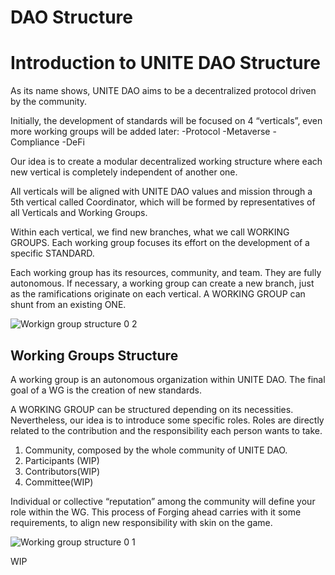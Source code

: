 # DAO Structure

# Introduction to UNITE DAO Structure
As its name shows, UNITE DAO aims to be a decentralized protocol driven by the community. 

Initially, the development of standards will be focused on 4 “verticals”, even more working groups will be added later:
-Protocol
-Metaverse
-Compliance
-DeFi

Our idea is to create a modular decentralized working structure where each new vertical is completely independent of another one.

All verticals will be aligned with UNITE DAO values and mission through a 5th vertical called Coordinator, which will be formed by representatives of all Verticals and Working Groups.

Within each vertical, we find new branches, what we call WORKING GROUPS. Each working group focuses its effort on the development of a specific STANDARD. 

Each working group has its resources, community, and team. They are fully autonomous. If necessary, a working group can create a new branch, just as the ramifications originate on each vertical. A WORKING GROUP can shunt from an existing ONE.

![Workign group structure 0 2](https://user-images.githubusercontent.com/78653335/152518694-8c4f5928-4a81-4760-9edf-1958928d772f.PNG)

## Working Groups Structure

A working group is an autonomous organization within UNITE DAO. The final goal of a WG is the creation of new standards.

A WORKING GROUP can be structured depending on its necessities. Nevertheless, our idea is to introduce some specific roles. Roles are directly related to the contribution and the responsibility each person wants to take.

1. Community, composed by the whole community of UNITE DAO.
2. Participants (WIP)
3. Contributors(WIP)
4. Committee(WIP)

Individual or collective “reputation” among the community will define your role within the WG. This process of Forging ahead carries with it some requirements, to align new responsibility with skin on the game.

![Working group structure 0 1](https://user-images.githubusercontent.com/78653335/152519183-0c804c6a-a82e-4b1e-810c-66a1019306d8.PNG)


WIP
